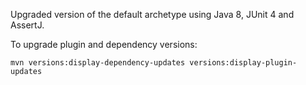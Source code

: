 Upgraded version of the default archetype using Java 8, JUnit 4 and AssertJ.

To upgrade plugin and dependency versions:

    mvn versions:display-dependency-updates versions:display-plugin-updates
